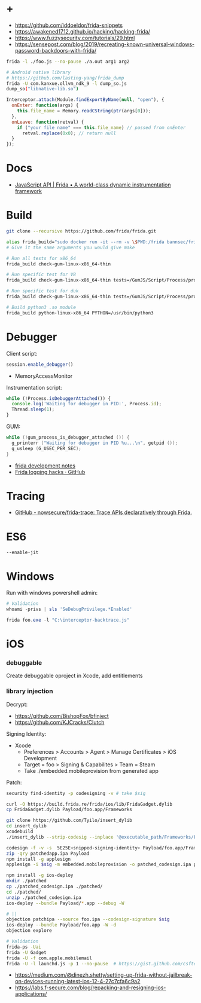 # +

- https://github.com/iddoeldor/frida-snippets
- https://awakened1712.github.io/hacking/hacking-frida/
- https://www.fuzzysecurity.com/tutorials/29.html
- https://sensepost.com/blog/2019/recreating-known-universal-windows-password-backdoors-with-frida/

```bash
frida -l ./foo.js --no-pause ./a.out arg1 arg2

# Android native library
# https://github.com/lasting-yang/frida_dump
frida -U com.kanxue.ollvm_ndk_9 -l dump_so.js
dump_so("libnative-lib.so")
```

```javascript
Interceptor.attach(Module.findExportByName(null, "open"), {
  onEnter: function(args) {
    this.file_name = Memory.readCString(ptr(args[0]));
  },
  onLeave: function(retval) {
    if ("your file name" === this.file_name) // passed from onEnter
      retval.replace(0x0); // return null
  }
});
```

# Docs

- [JavaScript API \| Frida • A world\-class dynamic instrumentation framework](https://www.frida.re/docs/javascript-api/)

# Build

```bash
git clone --recursive https://github.com/frida/frida.git

alias frida_build="sudo docker run -it --rm -v \$PWD:/frida bannsec/frida_build"
# Give it the same arguments you would give make

# Run all tests for x86_64
frida_build check-gum-linux-x86_64-thin

# Run specific test for V8
frida_build check-gum-linux-x86_64-thin tests=/GumJS/Script/Process/process_nested_signal_handling#V8

# Run specific test for duk
frida_build check-gum-linux-x86_64-thin tests=/GumJS/Script/Process/process_nested_signal_handling#DUK

# Build python3 .so module
frida_build python-linux-x86_64 PYTHON=/usr/bin/python3
```

# Debugger

Client script:

```javascript
session.enable_debugger()
```

- MemoryAccessMonitor

Instrumentation script:

```javascript
while (!Process.isDebuggerAttached()) {
  console.log('Waiting for debugger in PID:', Process.id);
  Thread.sleep(1);
}
```

GUM:

```c
while (!gum_process_is_debugger_attached ()) {
  g_printerr ("Waiting for debugger in PID %u...\n", getpid ());
  g_usleep (G_USEC_PER_SEC);
}
```

- [frida development notes](https://bannsecurity.com/index.php/home/58-frida-development-notes?showall=1)
- [Frida logging hacks · GitHub](https://gist.github.com/oleavr/00d71868d88d597ee322a5392db17af6)

# Tracing

- [GitHub \- nowsecure/frida\-trace: Trace APIs declaratively through Frida\.](https://github.com/nowsecure/frida-trace)

# ES6

```
--enable-jit
```

# Windows

Run with windows powershell admin:

```ps1
# Validation
whoami -privs | sls 'SeDebugPrivilege.*Enabled'

frida foo.exe -l "C:\interceptor-backtrace.js"
```

# iOS

### debuggable

Create debuggable oproject in Xcode, add entitlements

### library injection

Decrypt:

- https://github.com/BishopFox/bfinject
- https://github.com/KJCracks/Clutch

Signing Identity:

- Xcode
  - Preferences > Accounts > Agent > Manage Certificates > iOS Development
  - Target = foo > Signing & Capabilites > Team = $team
  - Take ./embedded.mobileprovision from generated app

Patch:

```bash
security find-identity -p codesigning -v # take $sig

curl -O https://build.frida.re/frida/ios/lib/FridaGadget.dylib
cp FridaGadget.dylib Payload/foo.app/Frameworks

git clone https://github.com/Tyilo/insert_dylib
cd insert_dylib
xcodebuild
./insert_dylib --strip-codesig --inplace '@executable_path/Frameworks/FridaGadget.dylib' Payload/foo.app/foo

codesign -f -v -s  5E25E<snipped-signing-identity> Payload/foo.app/Frameworks/FridaGadget.dylib
zip -qry patchedapp.ipa Payload
npm install -g applesign
applesign -i $sig -m embedded.mobileprovision -o patched_codesign.ipa patchedapp.ipa

npm install -g ios-deploy
mkdir ./patched
cp ./patched_codesign.ipa ./patched/
cd ./patched/
unzip ./patched_codesign.ipa
ios-deploy --bundle Payload/*.app --debug -W

# ||
objection patchipa --source foo.ipa --codesign-signature $sig
ios-deploy --bundle Payload/foo.app -W -d
objection explore

# Validation
frida-ps -Uai
frida -U Gadget
frida -U -f com.apple.mobilemail
frida -U -l launchd.js -p 1 --no-pause  # https://gist.github.com/csftech/a0915ff0a32b1c51441584eff19b8345
```

- https://medium.com/@dinezh.shetty/setting-up-frida-without-jailbreak-on-devices-running-latest-ios-12-4-27c7cfa6c9a2
- https://labs.f-secure.com/blog/repacking-and-resigning-ios-applications/
